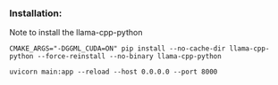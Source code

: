 ### Installation:

Note to install the llama-cpp-python

```
CMAKE_ARGS="-DGGML_CUDA=ON" pip install --no-cache-dir llama-cpp-python --force-reinstall --no-binary llama-cpp-python
```

```
uvicorn main:app --reload --host 0.0.0.0 --port 8000
```